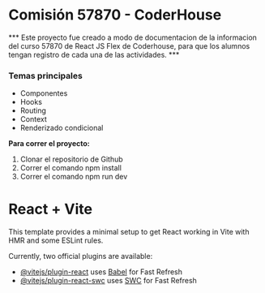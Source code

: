 # Comisión 57870 - CoderHouse

*** Este proyecto fue creado a modo de documentacion de la informacion del curso 57870 de React JS Flex de Coderhouse, para que los alumnos tengan registro de cada una de las actividades. ***

 ### Temas principales 
 * Componentes
 * Hooks
 * Routing
 * Context
 * Renderizado condicional

**Para correr el proyecto:**
1. Clonar el repositorio de Github
2. Correr el comando npm install
3. Correr el comando npm run dev

   
# React + Vite

This template provides a minimal setup to get React working in Vite with HMR and some ESLint rules.

Currently, two official plugins are available:

- [@vitejs/plugin-react](https://github.com/vitejs/vite-plugin-react/blob/main/packages/plugin-react/README.md) uses [Babel](https://babeljs.io/) for Fast Refresh
- [@vitejs/plugin-react-swc](https://github.com/vitejs/vite-plugin-react-swc) uses [SWC](https://swc.rs/) for Fast Refresh
